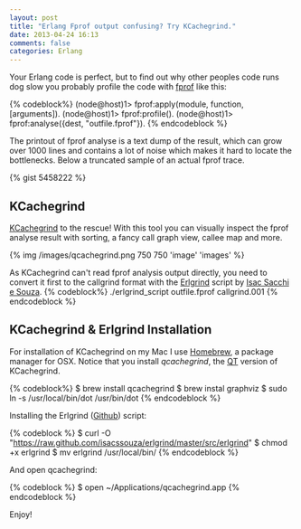 ```yaml
---
layout: post
title: "Erlang Fprof output confusing? Try KCachegrind."
date: 2013-04-24 16:13
comments: false
categories: Erlang
---
```


Your Erlang code is perfect, but to find out why other peoples 
code runs dog slow you probably profile the code with [fprof](http://www.erlang.org/doc/man/fprof.html) like this:

{% codeblock%}
(node@host)1> fprof:apply(module, function, [arguments]).
(node@host)1> fprof:profile().
(node@host)1> fprof:analyse({dest, "outfile.fprof"}).
{% endcodeblock %}

The printout of fprof analyse is a text dump of the result, which can
grow over 1000 lines and contains a lot of noise which makes it hard
to locate the bottlenecks. Below a truncated
sample of an actual fprof trace. 

{% gist 5458222 %}

## KCachegrind

[KCachegrind](http://kcachegrind.sourceforge.net) to the rescue! With this tool you can visually inspect the fprof
analyse result with sorting, a fancy call graph view, callee map and
more. 

{% img  /images/qcachegrind.png 750 750 'image' 'images' %}

As KCachegrind can't read fprof analysis output directly, you need to
convert it first to the callgrind format with the [Erlgrind](https://github.com/isacssouza/erlgrind) script by [Isac Sacchi e Souza](https://twitter.com/isacssouza). 
{% codeblock%}
./erlgrind_script outfile.fprof callgrind.001
{% endcodeblock %}

## KCachegrind & Erlgrind Installation

For installation of KCachegrind on my Mac I use
[Homebrew](http://mxcl.github.io/homebrew/), a package manager for OSX. Notice that you
install *qcachegrind*, the [QT](http://qt-project.org) version of
KCachegrind. 

{% codeblock%}
$ brew install qcachegrind
$ brew instal graphviz
$ sudo ln -s /usr/local/bin/dot /usr/bin/dot
{% endcodeblock %}

Installing the Erlgrind ([Github](https://github.com/isacssouza/erlgrind)) script:

{% codeblock %}
$ curl -O "https://raw.github.com/isacssouza/erlgrind/master/src/erlgrind"
$ chmod +x erlgrind
$ mv erlgrind /usr/local/bin/
{% endcodeblock %}

And open qcachegrind:

{% codeblock %}
$ open ~/Applications/qcachegrind.app
{% endcodeblock %}

Enjoy!








